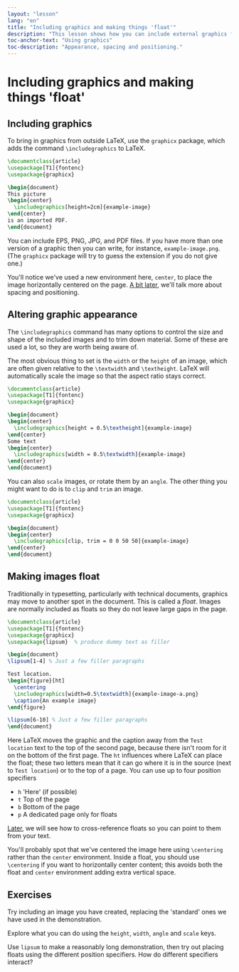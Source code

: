 ```yaml
---
layout: "lesson"
lang: "en"
title: "Including graphics and making things 'float'"
description: "This lesson shows how you can include external graphics files into your document, how to change their appearance, and how to make them float automatically to the proper location in the PDF."
toc-anchor-text: "Using graphics"
toc-description: "Appearance, spacing and positioning."
---
```


# Including graphics and making things 'float'

## Including graphics

To bring in graphics from outside LaTeX, use the `graphicx`
package, which adds the command `\includegraphics` to LaTeX.

```latex
\documentclass{article}
\usepackage[T1]{fontenc}
\usepackage{graphicx}

\begin{document}
This picture
\begin{center}
  \includegraphics[height=2cm]{example-image}
\end{center}
is an imported PDF.
\end{document}
```

You can include EPS, PNG, JPG, and PDF files.
If you have more than one version of a graphic then you can write,
for instance, `example-image.png`. (The `graphicx` package will try to
guess the extension if you do not give one.)

You'll notice we've used a new environment here, `center`, to place the image
horizontally centered on the page. [A bit later](lesson-11), we'll talk more
about spacing and positioning.

## Altering graphic appearance

The `\includegraphics` command has many options to control
the size and shape of the included images and to trim down material. Some of
these are used a lot, so they are worth being aware of.

The most obvious thing to set is the `width` or the `height` of an
image, which are often given relative to the `\textwidth` and
`\textheight`. LaTeX will automatically scale the image so that the aspect
ratio stays correct.

```latex
\documentclass{article}
\usepackage[T1]{fontenc}
\usepackage{graphicx}

\begin{document}
\begin{center}
  \includegraphics[height = 0.5\textheight]{example-image}
\end{center}
Some text
\begin{center}
  \includegraphics[width = 0.5\textwidth]{example-image}
\end{center}
\end{document}
```

You can also `scale` images, or rotate them by an `angle`. The other thing you
might want to do is to `clip` and `trim` an image.

```latex
\documentclass{article}
\usepackage[T1]{fontenc}
\usepackage{graphicx}

\begin{document}
\begin{center}
  \includegraphics[clip, trim = 0 0 50 50]{example-image}
\end{center}
\end{document}
```

## Making images float

Traditionally in typesetting, particularly with technical documents,
graphics may move to another spot in the document.
This is called a *float*. Images are normally included as floats so they do
not leave large gaps in the page.

```latex
\documentclass{article}
\usepackage[T1]{fontenc}
\usepackage{graphicx}
\usepackage{lipsum}  % produce dummy text as filler

\begin{document}
\lipsum[1-4] % Just a few filler paragraphs

Test location.
\begin{figure}[ht]
  \centering
  \includegraphics[width=0.5\textwidth]{example-image-a.png}
  \caption{An example image}
\end{figure}

\lipsum[6-10] % Just a few filler paragraphs
\end{document}
```

Here LaTeX moves the graphic and the caption
away from the `Test location` text to the top of the second page,
because there isn't room for it on the bottom of the first page.
The `ht` influences where LaTeX can place the float; these two
letters mean that it can go where it is in the source (next to
`Test location`) or to the top of a page. You can use up to four position
specifiers

- `h` 'Here' (if possible)
- `t` Top of the page
- `b` Bottom of the page
- `p` A dedicated page only for floats

[Later](lesson-09), we will see how to cross-reference floats so you can point
to them from your text.

You'll probably spot that we've centered the image here using `\centering`
rather than the `center` environment. Inside a float, you should use
`\centering` if you want to horizontally center content; this avoids both
the float and `center` environment adding extra vertical space.

## Exercises

Try including an image you have created, replacing the 'standard' ones we have
used in the demonstration.

Explore what you can do using the `height`, `width`, `angle` and `scale` keys.

Use `lipsum` to make a reasonably long demonstration, then try out placing
floats using the different position specifiers. How do different
specifiers interact?
